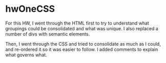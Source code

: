 # hwOneCSS

For this HW, I went through the HTML first to try to understand what groupings could be consolidated and what was unique. I also replaced a number of divs with semantic elements.

Then, I went through the CSS and tried to consolidate as much as I could, and re-ordered it so it was easier to follow. I added comments to explain what governs what.
